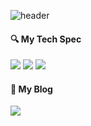 ![header](https://capsule-render.vercel.app/api?type=waving&color=53C14B&height=150&section=header&text=forhrever&fontColor=ffffff&fontSize=70&animation=fadeIn&fontAlignY=55)


<h4>🔍 My Tech Spec</h4>

<img src="https://img.shields.io/badge/Javascript-F7DF1E?style=for-the-badge&logo=Javascript&logoColor=white"/> <img src="https://img.shields.io/badge/Typescript-007ACC?style=for-the-badge&logo=Typescript&logoColor=white"/> <img src="https://img.shields.io/badge/React-61DAFB?style=for-the-badge&logo=React&logoColor=white"/> 

<h4>📁 My Blog</h4>
<a href="https://velog.io/@forhrever"><img src="https://img.shields.io/badge/Velog-20C997?style=for-the-badge&logo=Velog&logoColor=white"/></a>
